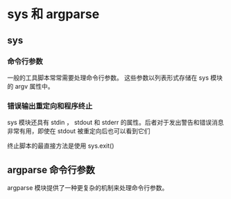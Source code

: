 # sys 和 argparse

## sys 

### 命令行参数

一般的工具脚本常常需要处理命令行参数。 这些参数以列表形式存储在 sys 模块的 argv 属性中。

### 错误输出重定向和程序终止

sys 模块还具有 stdin ， stdout 和 stderr 的属性。后者对于发出警告和错误消息非常有用，即使在 stdout 被重定向后也可以看到它们

终止脚本的最直接方法是使用 sys.exit()

## argparse 命令行参数

argparse 模块提供了一种更复杂的机制来处理命令行参数。